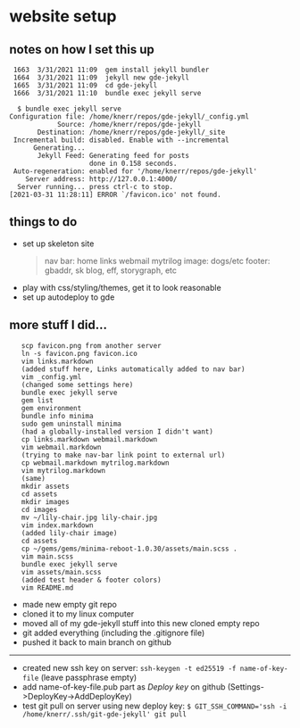 
# website setup

## notes on how I set this up

```
 1663  3/31/2021 11:09  gem install jekyll bundler
 1664  3/31/2021 11:09  jekyll new gde-jekyll
 1665  3/31/2021 11:09  cd gde-jekyll
 1666  3/31/2021 11:10  bundle exec jekyll serve
```


```
  $ bundle exec jekyll serve
Configuration file: /home/knerr/repos/gde-jekyll/_config.yml
            Source: /home/knerr/repos/gde-jekyll
       Destination: /home/knerr/repos/gde-jekyll/_site
 Incremental build: disabled. Enable with --incremental
      Generating...
       Jekyll Feed: Generating feed for posts
                    done in 0.158 seconds.
 Auto-regeneration: enabled for '/home/knerr/repos/gde-jekyll'
    Server address: http://127.0.0.1:4000/
  Server running... press ctrl-c to stop.
[2021-03-31 11:28:11] ERROR `/favicon.ico' not found.
```

## things to do

 - set up skeleton site
     > nav bar: home links webmail mytrilog
     > image: dogs/etc
     > footer: gbaddr, sk blog, eff, storygraph, etc
 - play with css/styling/themes, get it to look reasonable
 - set up autodeploy to gde

## more stuff I did...

```
   scp favicon.png from another server
   ln -s favicon.png favicon.ico
   vim links.markdown
   (added stuff here, Links automatically added to nav bar)
   vim _config.yml
   (changed some settings here)
   bundle exec jekyll serve
   gem list
   gem environment
   bundle info minima
   sudo gem uninstall minima
   (had a globally-installed version I didn't want)
   cp links.markdown webmail.markdown
   vim webmail.markdown
   (trying to make nav-bar link point to external url)
   cp webmail.markdown mytrilog.markdown
   vim mytrilog.markdown
   (same)
   mkdir assets
   cd assets
   mkdir images
   cd images
   mv ~/lily-chair.jpg lily-chair.jpg
   vim index.markdown
   (added lily-chair image)
   cd assets
   cp ~/gems/gems/minima-reboot-1.0.30/assets/main.scss .
   vim main.scss
   bundle exec jekyll serve
   vim assets/main.scss
   (added test header & footer colors)
   vim README.md
```

- made new empty git repo
- cloned it to my linux computer
- moved all of my gde-jekyll stuff into this new cloned empty repo
- git added everything (including the .gitignore file)
- pushed it back to main branch on github

----

- created new ssh key on server: `ssh-keygen -t ed25519 -f name-of-key-file` (leave passphrase empty)
- add name-of-key-file.pub part as *Deploy key* on github (Settings->DeployKey->AddDeployKey)
- test git pull on server using new deploy key: 
  `$ GIT_SSH_COMMAND='ssh -i /home/knerr/.ssh/git-gde-jekyll' git pull`

